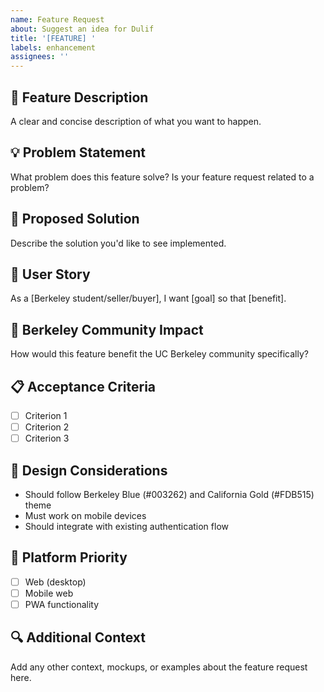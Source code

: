 ```yaml
---
name: Feature Request
about: Suggest an idea for Dulif
title: '[FEATURE] '
labels: enhancement
assignees: ''
---
```


## 🚀 Feature Description
A clear and concise description of what you want to happen.

## 💡 Problem Statement
What problem does this feature solve? Is your feature request related to a problem?

## 🎯 Proposed Solution
Describe the solution you'd like to see implemented.

## 🔄 User Story
As a [Berkeley student/seller/buyer], I want [goal] so that [benefit].

## 🏫 Berkeley Community Impact
How would this feature benefit the UC Berkeley community specifically?

## 📋 Acceptance Criteria
- [ ] Criterion 1
- [ ] Criterion 2
- [ ] Criterion 3

## 🎨 Design Considerations
- Should follow Berkeley Blue (#003262) and California Gold (#FDB515) theme
- Must work on mobile devices
- Should integrate with existing authentication flow

## 📱 Platform Priority
- [ ] Web (desktop)
- [ ] Mobile web
- [ ] PWA functionality

## 🔍 Additional Context
Add any other context, mockups, or examples about the feature request here.
